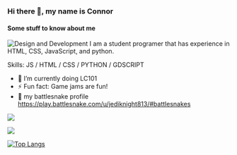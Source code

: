 ### Hi there 👋, my name is Connor
#### Some stuff to know about me
![Design and Development](https://libg.s3.us-east-2.amazonaws.com/download/Its-Time-To-Program-Something.jpg)
I am a student programer that has experience in HTML, CSS, JavaScript, and python.

Skills:  JS / HTML / CSS / PYTHON / GDSCRIPT

- 🌱 I’m currently doing LC101
- ⚡ Fun fact: Game jams are fun!
- 🐍 my battlesnake profile https://play.battlesnake.com/u/jediknight813/#battlesnakes 


<img
    src="https://github-readme-stats.vercel.app/api?username=jediknight813&show_icons=true&theme=react&&hide_border=true"
  />

<img
    src="https://github-readme-streak-stats.herokuapp.com/?user=jediknight813&&theme=react&&hide_border=true"
  />

[![Top Langs](https://github-readme-stats.vercel.app/api/top-langs/?username=jediknight813&layout=compact&theme=react)
](https://github.com/jediknight813/github-readme-stats&theme=react)




